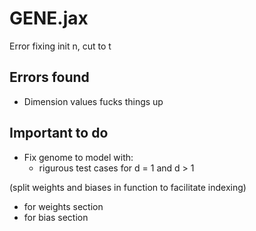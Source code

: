 # GENE.jax

Error fixing
init n, cut to t

## Errors found
- Dimension values fucks things up

## Important to do
- Fix genome to model with:
  - rigurous test cases for d = 1 and d > 1

(split weights and biases in function to facilitate indexing)
  - for weights section
  - for bias section